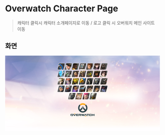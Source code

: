 # Overwatch Character Page

> 캐릭터 클릭시 캐릭터 소개페이지로 이동 / 로고 클릭 시 오버워치 메인 사이트 이동



## 화면

![image-20210609114915428](./README.assets/image-20210609114915428.png)

